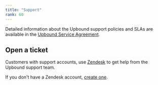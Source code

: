 ```yaml
---
title: "Support"
rank: 60
---
```


Detailed information about the Upbound support policies and SLAs are available in the [Upbound Service Agreement](https://upbound-5557732.hs-sites.com/en/service-agreement).
## Open a ticket
Customers with support accounts, use [Zendesk](https://upbound.zendesk.com/) to get help from the Upbound support team.

If you don't have a Zendesk account, [create one](https://upbound.zendesk.com/hc/en-us/restricted?return_to=https%3A%2F%2Fupbound.zendesk.com%2Fhc%2Fen-us).

